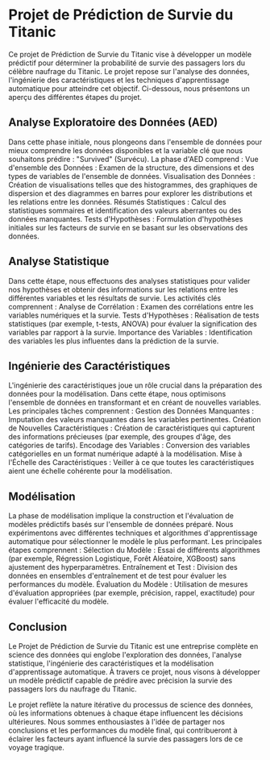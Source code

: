 # Projet de Prédiction de Survie du Titanic

Ce projet de Prédiction de Survie du Titanic vise à développer un modèle prédictif pour déterminer la probabilité de survie des passagers lors du célèbre naufrage du Titanic. Le projet repose sur l'analyse des données, l'ingénierie des caractéristiques et les techniques d'apprentissage automatique pour atteindre cet objectif. Ci-dessous, nous présentons un aperçu des différentes étapes du projet.



## Analyse Exploratoire des Données (AED)
Dans cette phase initiale, nous plongeons dans l'ensemble de données pour mieux comprendre les données disponibles et la variable clé que nous souhaitons prédire : "Survived" (Survécu). La phase d'AED comprend :
Vue d'ensemble des Données : Examen de la structure, des dimensions et des types de variables de l'ensemble de données.
Visualisation des Données : Création de visualisations telles que des histogrammes, des graphiques de dispersion et des diagrammes en barres pour explorer les distributions et les relations entre les données.
Résumés Statistiques : Calcul des statistiques sommaires et identification des valeurs aberrantes ou des données manquantes.
Tests d'Hypothèses : Formulation d'hypothèses initiales sur les facteurs de survie en se basant sur les observations des données.

## Analyse Statistique
Dans cette étape, nous effectuons des analyses statistiques pour valider nos hypothèses et obtenir des informations sur les relations entre les différentes variables et les résultats de survie. Les activités clés comprennent :
Analyse de Corrélation : Examen des corrélations entre les variables numériques et la survie.
Tests d'Hypothèses : Réalisation de tests statistiques (par exemple, t-tests, ANOVA) pour évaluer la signification des variables par rapport à la survie.
Importance des Variables : Identification des variables les plus influentes dans la prédiction de la survie.

## Ingénierie des Caractéristiques
L'ingénierie des caractéristiques joue un rôle crucial dans la préparation des données pour la modélisation. Dans cette étape, nous optimisons l'ensemble de données en transformant et en créant de nouvelles variables. Les principales tâches comprennent :
Gestion des Données Manquantes : Imputation des valeurs manquantes dans les variables pertinentes.
Création de Nouvelles Caractéristiques : Création de caractéristiques qui capturent des informations précieuses (par exemple, des groupes d'âge, des catégories de tarifs).
Encodage des Variables : Conversion des variables catégorielles en un format numérique adapté à la modélisation.
Mise à l'Échelle des Caractéristiques : Veiller à ce que toutes les caractéristiques aient une échelle cohérente pour la modélisation.

## Modélisation
La phase de modélisation implique la construction et l'évaluation de modèles prédictifs basés sur l'ensemble de données préparé. Nous expérimentons avec différentes techniques et algorithmes d'apprentissage automatique pour sélectionner le modèle le plus performant. Les principales étapes comprennent :
Sélection du Modèle : Essai de différents algorithmes (par exemple, Régression Logistique, Forêt Aléatoire, XGBoost) sans ajustement des hyperparamètres.
Entraînement et Test : Division des données en ensembles d'entraînement et de test pour évaluer les performances du modèle.
Évaluation du Modèle : Utilisation de mesures d'évaluation appropriées (par exemple, précision, rappel, exactitude) pour évaluer l'efficacité du modèle.

## Conclusion
Le Projet de Prédiction de Survie du Titanic est une entreprise complète en science des données qui englobe l'exploration des données, l'analyse statistique, l'ingénierie des caractéristiques et la modélisation d'apprentissage automatique. À travers ce projet, nous visons à développer un modèle prédictif capable de prédire avec précision la survie des passagers lors du naufrage du Titanic.

Le projet reflète la nature itérative du processus de science des données, où les informations obtenues à chaque étape influencent les décisions ultérieures. Nous sommes enthousiastes à l'idée de partager nos conclusions et les performances du modèle final, qui contribueront à éclairer les facteurs ayant influencé la survie des passagers lors de ce voyage tragique.
